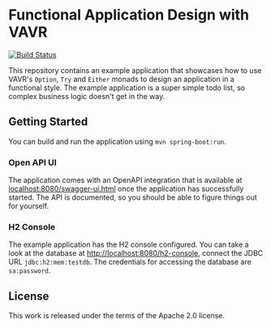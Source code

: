 # Functional Application Design with VAVR

[![Build Status](https://travis-ci.org/mguenther/todo-list-vavr.svg?branch=master)](https://travis-ci.org/mguenther/todo-list-vavr.svg)

This repository contains an example application that showcases how to use VAVR's `Option`, `Try` and `Either` monads to design an application in a functional style. The example application is a super simple todo list, so complex business logic doesn't get in the way.

## Getting Started

You can build and run the application using `mvn spring-boot:run`.
 
### Open API UI
 
The application comes with an OpenAPI integration that is available at [localhost:8080/swagger-ui.html](http://localhost:8080/swagger-ui.html) once the application has successfully started. The API is documented, so you should be able to figure things out for yourself.

### H2 Console

The example application has the H2 console configured. You can take a look at the database at [http://localhost:8080/h2-console](http://localhost:8080/h2-console), connect the JDBC URL `jdbc:h2:mem:testdb`. The credentials for accessing the database are `sa:password`.

## License

This work is released under the terms of the Apache 2.0 license.